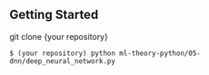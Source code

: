 ## Getting Started

git clone {your repository}

	$ (your repository) python ml-theory-python/05-dnn/deep_neural_network.py